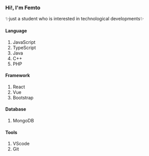 

### Hi!, I'm Femto
✨just a student who is interested in technological developments✨

#### Language
1. JavaScript<br/>
2. TypeScript<br/>
3. Java<br/>
4. C++<br/>
5. PHP<br/>

#### Framework
1. React<br/>
2. Vue<br/>
3. Bootstrap<br/>

#### Database
1. MongoDB <br/>

#### Tools
1. VScode <br/>
2. Git <br/>

